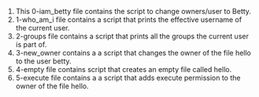 1. This 0-iam_betty file contains the script to change owners/user to Betty.
2. 1-who_am_i file contains a script that prints the effective username of the current user.
3. 2-groups file contains a script that prints all the groups the current user is part of.
4. 3-new_owner contains a a script that changes the owner of the file hello to the user betty.
5. 4-empty file contains script that creates an empty file called hello.
6. 5-execute file contains a a script that adds execute permission to the owner of the file hello.
